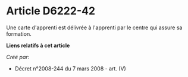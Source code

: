 # Article D6222-42

Une carte d'apprenti est délivrée à l'apprenti par le centre qui assure sa formation.

**Liens relatifs à cet article**

_Créé par_:

  - Décret n°2008-244 du 7 mars 2008 - art. (V)
